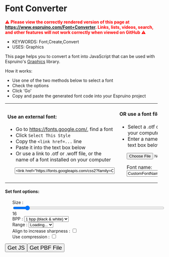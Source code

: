 <!--- Copyright (c) 2020 Gordon Williams, Pur3 Ltd. See the file LICENSE for copying permission. -->
Font Converter
========================

<span style="color:red">:warning: **Please view the correctly rendered version of this page at https://www.espruino.com/Font+Converter. Links, lists, videos, search, and other features will not work correctly when viewed on GitHub** :warning:</span>

* KEYWORDS: Font,Create,Convert
* USES: Graphics

This page helps you to convert a font into JavaScript that can be used
with Espruino's [Graphics](/Graphics) library.

How it works:

* Use one of the two methods below to select a font
* Check the options
* Click 'Go'
* Copy and paste the generated font code into your Espruino project

<form id="fontForm">

<table style="margin-left: 0">
  <tr>
    <td width="50%">
      <h4>Use an external font:</h4>
      <ul>
        <li>Go to <a href="https://fonts.google.com/">https://fonts.google.com/</a>, find a font</li>
        <li>Click <code>Select This Style</code></li>
        <li>Copy the <code>&lt;link href=...</code> line</li>
        <li>Paste it into the text box below</li>
        <li>Or use a link to .otf or .woff file, or the name of a font installed on your computer</li>
      </ul>
      <p>
        <input id="fontLink" type="text" style="width: 330px; margin-left: 24px;" value="<link href=&quot;https://fonts.googleapis.com/css2?family=Open+Sans+Condensed:wght@700&display=swap&quot; rel=&quot;stylesheet&quot;>" size="80"></input>
      </p>
    </td>
    <td width="50%" style="vertical-align:top;">
      <h4>OR use a font file:</h4>
      <ul>
        <li>Select a .otf or .woff font file on your computer</li>
        <li>Enter a name for your font in the text box below</li>
      </ul>
      <p style="margin-left:24px; ">
        <input id="fontFile" type="file" onchange="onChangeFontFile()" />
      </p>
      <p style="margin-left:24px; ">
        <span>Font name: </span>
        <input id="fontFileName" type="text" value="CustomFontName" />
      </p>
    </td>
  </tr>
</table>

<h4>Set font options:</h4>
<div style="margin-left: 24px">
  Size : <input type="range" min="4" max="150" value="16" class="slider" style="width:500px" id="fontSize"><span id="fontSizeText">16</span><br/>
  BPP : <select id="fontBPP">
    <option value="1" selected>1 bpp (black &amp; white)</option>
    <option value="2">2 bpp</option>
    <option value="4">4 bpp</option>
  </select><br/>
  Range : <select id="fontRange">
    <option value="">Loading...</option>
  </select><br/>
  Align to increase sharpness : <input type="checkbox" id="fontJitter"></input><br/>
  Use compression : <input type="checkbox" id="useHeatshrink"></input><br/>
</div>
</form>
<button id="calculateJSFont" style="font-size: 14pt;">Get JS</button><button id="calculatePBFFont" style="font-size: 14pt;">Get PBF File</button>
<br/>
<span style="display:none;" id="fontTest" >This is a test of the font</span><br/>
<canvas width="256" height="256" id="fontcanvas" style="display:none"></canvas>
<textarea id="result" style="width:100%;display:none" rows="16"></textarea>
<p id="fontPreviewP">
<canvas id="fontPreview" style="display:none;border:1px solid black;width:100%;image-rendering: pixelated;"></canvas>
</p>
<script src="https://espruino.github.io/EspruinoWebTools/heatshrink.js"></script>
<script src="https://espruino.github.io/EspruinoWebTools/fontconverter.js"></script>
<script>
var fontRanges = fontconverter.getRanges();
document.getElementById("fontRange").innerHTML = Object.keys(fontRanges).map(id => `<option value="${id}">${id} (${fontRanges[id].charCount} chars)</option>`).join("\n");

// Each character can be moved around slightly in order to ensure the maximum
// amount of 'solid' pixels
var FONT_JITTER = false;
var cssNode;

function downloadURL(data, fileName)  {
  const a = document.createElement('a')
  a.href = data
  a.download = fileName
  document.body.appendChild(a)
  a.style.display = 'none'
  a.click()
  a.remove()
};

// Called by loadFontAndCalculate when the font is actually loaded
function createFont(fontName, fontHeight, BPP, fontRange, outputFmt) {
  if (outputFmt=="JS" && fontRange.charCount>1500) {
    window.alert("Can't output this font range as JS as it contains more than 1500 characters")
    return;
  }

  var canvas = document.getElementById("fontcanvas");
  var ctx = canvas.getContext("2d", { willReadFrequently: true });
  ctx.font = fontHeight+"px "+fontName;
  ctx.textBaseline = "bottom";

  function drawChSimple(ch, ox, oy) {
    var xPos = 0;
    var yPos = Math.round(fontHeight*0.5);
    ctx.fillStyle = "black";
    ctx.fillRect(xPos,0,fontHeight*2,fontHeight*2);
    ctx.fillStyle = "white";
    ctx.fillText(ch, xPos + ox, fontHeight + yPos + oy);

    var chWidth = Math.round(ctx.measureText(ch).width);
    var img = { width:0, height:fontHeight+1, data:[] };
    if (chWidth) {
      var yOffset = 0;
      // sometimes fonts are too high up - if so, nudge them down
      do {
        img = ctx.getImageData(xPos,yPos+yOffset-1,chWidth,1);
        var allClear = true;
        for (var i=0;i<img.data.length;i+=4)
          if (img.data[i]) allClear = false;
        if (!allClear) yOffset--;
      } while(!allClear && yOffset>-fontHeight);
      // Sometimes, fonts drop below the bottom of their
      // font box. In this case, we nudge them up by a pixel or two
      if (!yOffset) do {
        img = ctx.getImageData(xPos,fontHeight+yPos+yOffset,chWidth,1);
        var allClear = true;
        for (var i=0;i<img.data.length;i+=4)
          if (img.data[i]) allClear = false;
        if (!allClear) yOffset++;
      } while(!allClear && yOffset<fontHeight);
      if (yOffset>0) console.log("Nudging character "+JSON.stringify(ch)+" up by "+yOffset+" pixels so it fits");
      if (yOffset<0) console.log("Nudging character "+JSON.stringify(ch)+" down by "+(-yOffset)+" pixels so it fits");
      // get image data
      img = ctx.getImageData(xPos,yPos+yOffset,chWidth,fontHeight);
    }
    return img; // data/width/height
  }

  // This one draws the same character at different offsets to try and get the clearest image
  // clearest image = most bright pixels
  function drawCh(ch) {
    var adjust = [{x:0,y:0}];
    if (FONT_JITTER) {
      adjust = [];
      for (var x=-0.5;x<0.5;x+=0.25)
        for (var y=-0.5;y<0.5;y+=0.25)
          adjust.push({x:x,y:y});
    }
    var bestPixelCnt, bestImg;
    adjust.forEach(a=>{
      var img = drawChSimple(ch, a.x, a.y);
      var greyPixelAmt = 0;
      for (var i=0;i<img.data.length;i+=4) {
        var greyAmt = img.data[i];
        if (greyAmt>128) greyAmt = 255-greyAmt;
        // the higher 'blurry' is, the more grey
        // the image is
        greyPixelAmt += greyAmt*greyAmt;
      }
      if (bestPixelCnt===undefined || greyPixelAmt < bestPixelCnt) {
        bestPixelCnt = greyPixelAmt;
        bestImg = img;
      }
    });
    return bestImg;
  }

  var preview = document.getElementById("fontPreview");
  preview.style.display = "inherit";
  var prevCtx = preview.getContext("2d");
  preview.width = fontHeight*16;
  preview.height = fontHeight*16;
  prevCtx.width = fontHeight*16;
  prevCtx.height = fontHeight*17;
  var prevImg = prevCtx.createImageData(fontHeight, fontHeight);

  var fontData = [];
  var minY = 10000, maxY = -1;
  var font = new fontconverter.Font({ bpp : BPP, range : fontRange.range, height : fontHeight } );
  font.fmWidth = fontHeight*2;
  font.fmHeight = fontHeight;
  font.id = fontName.replace(/[^A-Za-z0-9]/g,"");
  fontRange.range.forEach(range => {
    for (var ch=range.min;ch<=range.max;ch++) {
      let img = drawCh(String.fromCharCode(ch));
      let imgBits = new Uint8Array(img.width*img.height);
      prevImg.data.fill(255);
      for (var x=0;x<img.width;x++) {
        for (var y=0;y<img.height;y++) {
          var idx = (x + y*img.width)*4;
          // get greyscale
          var c = (img.data[idx]+img.data[idx+1]+img.data[idx+2]) / 3;
          // shift down to BPP with rounding
          c = (c + (127>>BPP)) >> (8-BPP);
          if (c>=(1<<BPP)) c = (1<<BPP)-1;
          // Save
          imgBits[x + (y*img.width)] = c;
          // Preview image
          var n = (x+(y*fontHeight))*4;
          c <<= 8-BPP;
          c |= c>>BPP;
          c |= c>>(BPP*2);
          c |= c>>(BPP*4);
          var prevCol = 255 - c;
          prevImg.data[n] = prevImg.data[n+1] = prevImg.data[n+2] = prevCol;
        }
      }
      if (ch<256) // only preview the first 256
        prevCtx.putImageData( prevImg, (ch&15)*fontHeight, (1+(ch>>4))*fontHeight );
      // actually add the glyph
      let glyph = font.getGlyph(ch, (x,y) => {
        if (y<0 || y>=img.height) return 0;
        if (x<0 || x>=img.width) return 0;
        return imgBits[x + (y*img.width)];
      });
      if (ch==32) {
        glyph.advance = img.width; // force space width to image width
      }
      if (glyph) font.glyphs[ch] = glyph;
    }
  });
  // draw grid lines
  prevCtx.strokeStyle = "red";
  prevCtx.lineWidth = 0.1;
  for (var i=0;i<16;i++) {
    prevCtx.moveTo(0, fontHeight*(i+1));
    prevCtx.lineTo(fontHeight*16, fontHeight*(i+1));
    prevCtx.moveTo(fontHeight*i, fontHeight);
    prevCtx.lineTo(fontHeight*i, fontHeight*17);
  }
  prevCtx.stroke();
  // draw preview string
  let previewBmp = font.renderString(fontRange.text);
  prevImg = prevCtx.createImageData(previewBmp.width, previewBmp.height);
  prevImg.data.set(new Uint8Array(previewBmp.data.buffer));
  prevCtx.putImageData( prevImg, 0, 0 );

  //font.debugChars(); // debug to console
  // Output result
  if (outputFmt=="JS") {
    var result = document.getElementById("result");
    result.style.display = "inherit";
    result.value = font.getJS({
      compressed : document.getElementById("useHeatshrink").checked
    }).trim();
  } else if (outputFmt=="PBF") {
    let pbfData = font.getPBF();
    let blob = new Blob([pbfData.buffer], {type: 'application/octet-stream'});
    let url = window.URL.createObjectURL(blob);
    downloadURL(url, font.id+".pbf");
  } else throw new Error("Unknown output format");
  // resize the font preview box
  onWindowResize();
}

function onChangeFontFile() {
  // when user selects a font file, prepopulate its font name based on the file name
  var fontFile = document.getElementById('fontFile').files[0];
  if(fontFile) {
    var fileName = fontFile.name.split('.')[0];
    var fontName = fileName.replace(/\W/g, ''); // remove non-alphanumeric chars
    document.getElementById('fontFileName').value = fontName;
  }
}

// Loads the font in, and when loaded calls loadFontAndCalculate
function getFontLinkAndName(outputFmt) {
  var fontFile = document.getElementById('fontFile').files[0];
  if(fontFile) {
    var fontName = document.getElementById('fontFileName').value.trim();
    console.log("fontLink: Found font file upload - creating data url");
    // use FileReader to load font file & read as base64 data URL string
    const reader = new FileReader();
    reader.addEventListener("load", function onLoadFontData() {
      const dataUrl = reader.result;
      console.log("fontLink: loaded data URL");
      loadFontAndCalculate(dataUrl, fontName, outputFmt);
      reader.removeEventListener("load", onLoadFontData);
    }, false);
    reader.readAsDataURL(fontFile);

  } else {
    var fontLink = document.getElementById('fontLink').value.trim();
    var fontName = "Sans Serif";
    if(!fontLink.length) {
      alert("No font name, link or file provided");
      return;
    }
    if (fontLink.startsWith("http") || fontLink.startsWith("data:")) {
      console.log("fontLink: Found bare URL");
    } else if (fontLink.startsWith("<")) {
      console.log("fontLink: Found <link...");
      var m = fontLink.match(/href="([^"]+)"/);
      if (m!==null) {
        console.log("fontLink: Found CSS Link");
        fontLink = m[1];
      } else {
        alert("Malformed Font link");
        return;
      }
    } else {
      console.log("fontLink: Assuming it's a font name");
      fontName = fontLink;
      fontLink = "";
    }
    if (fontLink) {
      fontName = undefined;
      var m;
      m = fontLink.match(/family=([%\w+]+)/);
      if (m!==null)
        fontName = decodeURI(m[1].replace(/\+/g," "));
      if (fontName===undefined) {
        m = fontLink.match(/([^/]*)\.otf/);
        if (m!==null)
          fontName = decodeURI(m[1]);
      }
      if (fontName===undefined) {
        alert("Unable to work out font family from link");
        return;
      }
      if (fontLink.includes("#"))
        fontLink = fontLink.substr(0,fontLink.indexOf("#"));
    }
    loadFontAndCalculate(fontLink, fontName, outputFmt);
  }

}

// Called by getFontLinkAndName when the font is loaded
function loadFontAndCalculate(fontLink, fontName, outputFmt) {
  console.log("URL: " + (fontLink ? fontLink.substring(0, 500) : "[none]"));
  console.log("Family: " + fontName);
  var fontHeight = parseInt(document.getElementById('fontSize').value);
  var fontBPP = parseInt(document.getElementById("fontBPP").value);
  var fontRangeName =  document.getElementById("fontRange").value;
  var fontRange = fontRanges[fontRangeName];
  if (!fontRange) throw new Error("Unknown font range");
  FONT_JITTER = document.getElementById("fontJitter").checked;

  document.getElementById('fontTest').style = `font-family: '${fontName}';font-size: ${fontHeight}px`;
  document.getElementById('fontTest').innerText = fontRange.text;

  function callback() {
    createFont(fontName, fontHeight, fontBPP, fontRange, outputFmt);
  }

  if (fontLink=="" || (cssNode && cssNode.href == fontLink)) {
    console.log("Font already loaded");
    return callback();
  }
  if (cssNode) cssNode.remove();
  if (fontLink.match(/\.otf([?#].*)?/) || fontLink.match(/^data:/)) {
    cssNode = document.createElement("style");
    cssNode.innerText = '@font-face { font-family: '+fontName+'; src: url('+JSON.stringify(fontLink)+') format("opentype"); }';
    cssNode.href = fontLink;
  } else {
    // assume CSS
    cssNode = document.createElement("link");
    cssNode.rel = "stylesheet";
    cssNode.type = "text/css";
    cssNode.href = fontLink;
  }
  var head = document.getElementsByTagName("head")[0];
  head.appendChild(cssNode);

  console.log("Waiting for font load");
  cssNode.onload = function() {
    setTimeout(function() {
      console.log("Font loaded");
      callback();
    }, 100);
  };
}

document.getElementById("calculateJSFont").addEventListener('click',function(e) {
  e.preventDefault();
  getFontLinkAndName("JS");
});
document.getElementById("calculatePBFFont").addEventListener('click',function(e) {
  e.preventDefault();
  getFontLinkAndName("PBF");
});
document.getElementById('fontSize').addEventListener('input',function() {
  document.getElementById('fontSizeText').innerHTML = document.getElementById('fontSize').value;
});
document.getElementById("fontForm").addEventListener('submit', function(e) { // when a font is actually uploaded via the file box
  e.preventDefault();
  getFontLinkAndName("JS");
});

function onWindowResize() {
  var w = document.getElementById("fontPreviewP").offsetWidth;
  var preview = document.getElementById("fontPreview");
  var cw = preview.width;
  if (cw > w) preview.style.width="100%";
  else preview.style.width = Math.max(cw,Math.floor(w/cw)*cw)+"px";
}

window.addEventListener("resize", onWindowResize);
</script>
